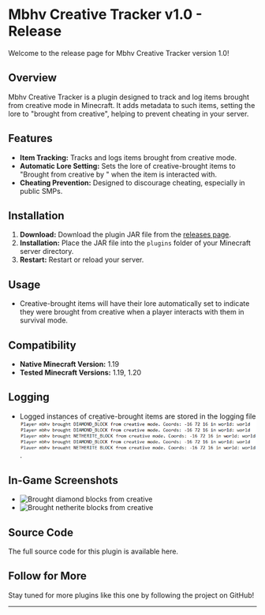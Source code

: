 # Mbhv Creative Tracker v1.0 - Release

Welcome to the release page for Mbhv Creative Tracker version 1.0!

## Overview

Mbhv Creative Tracker is a plugin designed to track and log items brought from creative mode in Minecraft. It adds metadata to such items, setting the lore to "brought from creative", helping to prevent cheating in your server.

## Features

- **Item Tracking:** Tracks and logs items brought from creative mode.
- **Automatic Lore Setting:** Sets the lore of creative-brought items to "Brought from creative by <player name>" when the item is interacted with.
- **Cheating Prevention:** Designed to discourage cheating, especially in public SMPs.

## Installation

1. **Download:** Download the plugin JAR file from the [releases page](https://www.spigotmc.org/resources/mbhv-creative-tracker.116197/).
2. **Installation:** Place the JAR file into the `plugins` folder of your Minecraft server directory.
3. **Restart:** Restart or reload your server.

## Usage

- Creative-brought items will have their lore automatically set to indicate they were brought from creative when a player interacts with them in survival mode.

## Compatibility

- **Native Minecraft Version:** 1.19
- **Tested Minecraft Versions:** 1.19, 1.20

## Logging

- Logged instances of creative-brought items are stored in the logging file ![logs](https://raw.githubusercontent.com/TrickyFNFexe/Mbhv-Creative-Tracker/main/github/Screenshot%202024-04-14%20184234.png).

## In-Game Screenshots

- ![Brought diamond blocks from creative](https://www.spigotmc.org/attachments/screenshot-2024-04-14-184308-png.824896/)
- ![Brought netherite blocks from creative](https://www.spigotmc.org/attachments/screenshot-2024-04-14-184321-png.824897/)

## Source Code

The full source code for this plugin is available here.

## Follow for More

Stay tuned for more plugins like this one by following the project on GitHub!

---
